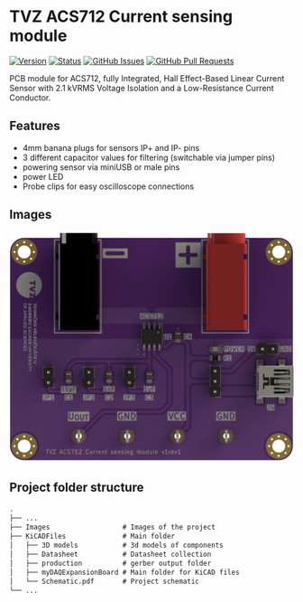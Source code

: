 # TVZ ACS712 Current sensing module

[![Version](https://img.shields.io/github/v/release/jkordek1/TVZ-ACS712-Current-sensing-module)](https://github.com/jkordek1/TVZ-ACS712-Current-sensing-module/releases/tag/Initial)
[![Status](https://img.shields.io/badge/status-active-success.svg)]()
[![GitHub Issues](https://img.shields.io/github/issues/jkordek1/TVZ-ACS712-Current-sensing-module)](https://github.com/jkordek1/TVZ-ACS712-Current-sensing-module/issues)
[![GitHub Pull Requests](https://img.shields.io/github/issues-pr/jkordek1/TVZ-ACS712-Current-sensing-module)](https://github.com/jkordek1/TVZ-ACS712-Current-sensing-module/pulls)

 PCB module for ACS712, fully Integrated, Hall Effect-Based Linear Current Sensor with 2.1 kVRMS Voltage Isolation and a Low-Resistance Current Conductor.
 
 ## Features
 - 4mm banana plugs for sensors IP+ and IP- pins
 - 3 different capacitor values for filtering (switchable via jumper pins)
 - powering sensor via miniUSB or male pins
 - power LED
 - Probe clips for easy oscilloscope connections

## Images
<p align="center">
  <img width="800" src="https://raw.githubusercontent.com/jkordek1/TVZ-ACS712-Current-sensing-module/main/Images/pcb_top.png">
</p>

## Project folder structure
    .
    ├── ...
    ├── Images                  # Images of the project
    ├── KiCADFiles              # Main folder
    │   ├── 3D models           # 3d models of components
    │   ├── Datasheet           # Datasheet collection
    │   ├── production          # gerber output folder
    │   ├── myDAQExpansionBoard # Main folder for KiCAD files
    │   └── Schematic.pdf       # Project schematic
    └── ...

 
